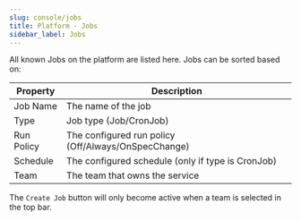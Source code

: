 ```yaml
---
slug: console/jobs
title: Platform - Jobs
sidebar_label: Jobs
---
```


<!-- ![All Jobs](img/all-jobs.png) -->

All known Jobs on the platform are listed here. Jobs can be sorted based on:

| Property   | Description                                         |
| ---------- | --------------------------------------------------- |
| Job Name   | The name of the job                                 |
| Type       | Job type (Job/CronJob)                              |
| Run Policy | The configured run policy (Off/Always/OnSpecChange) |
| Schedule   | The configured schedule (only if type is CronJob)   |
| Team       | The team that owns the service                      |

The `Create Job` button will only become active when a team is selected in the top bar.
